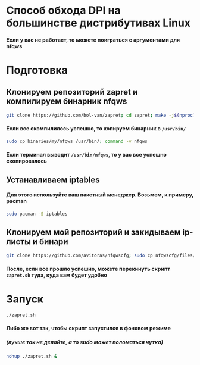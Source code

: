 # Способ обхода DPI на большинстве дистрибутивах Linux
#### Если у вас не работает, то можете поиграться с аргументами для nfqws
# Подготовка

## Клонируем репозиторий zapret и компилируем бинарник nfqws
```sh
git clone https://github.com/bol-van/zapret; cd zapret; make -j$(nproc)
```

#### Если все скомпилилось успешно, то копируем бинарник в `/usr/bin/`
```sh
sudo cp binaries/my/nfqws /usr/bin/; command -v nfqws
```
#### Если терминал выводит `/usr/bin/nfqws`, то у вас все успешно скопировалось

## Устанавливаем iptables
#### Для этого используйте ваш пакетный менеджер. Возьмем, к примеру, pacman
```sh
sudo pacman -S iptables
```
## Клонируем мой репозиторий и закидываем ip-листы и бинари
```sh
git clone https://github.com/avitoras/nfqwscfg; sudo cp nfqwscfg/files/* /etc/zapret
```
#### После, если все прошло успешно, можете перекинуть скрипт `zapret.sh` туда, куда вам будет удобно
# Запуск
```sh
./zapret.sh
```
#### Либо же вот так, чтобы скрипт запустился в фоновом режиме
##### (лучше так не делайте, а то sudo может поломаться чутка)
```sh
nohup ./zapret.sh &
```





